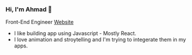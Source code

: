 ### Hi, I'm Ahmad 👋

Front-End Engineer [Website](https://iartist93.github.io/)

- I like building app using Javascript - Mostly React.
- I love animation and stroytelling and I'm trying to integerate them in my apps.



